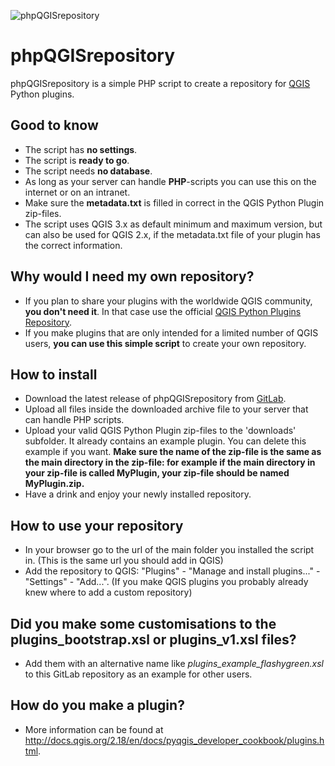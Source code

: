 ![phpQGISrepository](https://gitlab.com/GIS-projects/phpQGISrepository/raw/master/logo.png)

# phpQGISrepository
phpQGISrepository is a simple PHP script to create a repository for <a href="http://qgis.org">QGIS</a> Python plugins.


## Good to know
* The script has **no settings**.
* The script is **ready to go**.
* The script needs **no database**.
* As long as your server can handle **PHP**-scripts you can use this on the internet or on an intranet.
* Make sure the **metadata.txt** is filled in correct in the QGIS Python Plugin zip-files.
* The script uses QGIS 3.x as default minimum and maximum version, but can also be used for QGIS 2.x, if the metadata.txt file of your plugin has the correct information.

## Why would I need my own repository?
* If you plan to share your plugins with the worldwide QGIS community, **you don't need it**. In that case use the official [QGIS Python Plugins Repository](https://plugins.qgis.org/plugins/plugins.xml).
* If you make plugins that are only intended for a limited number of QGIS users, **you can use this simple script** to create your own repository. 

## How to install
* Download the latest release of phpQGISrepository from [GitLab](https://gitlab.com/GIS-projects/phpQGISrepository/tags).
* Upload all files inside the downloaded archive file to your server that can handle PHP scripts.
* Upload your valid QGIS Python Plugin zip-files to the 'downloads' subfolder. It already contains an example plugin. You can delete this example if you want. **Make sure the name of the zip-file is the same as the main directory in the zip-file: for example if the main directory in your zip-file is called MyPlugin, your zip-file should be named MyPlugin.zip.**
* Have a drink and enjoy your newly installed repository.

## How to use your repository
* In your browser go to the url of the main folder you installed the script in. (This is the same url you should add in QGIS)
* Add the repository to QGIS: "Plugins" - "Manage and install plugins..." - "Settings" - "Add...". (If you make QGIS plugins you probably already knew where to add a custom repository)

## Did you make some customisations to the plugins_bootstrap.xsl or plugins_v1.xsl files?
* Add them with an alternative name like *plugins_example_flashygreen.xsl* to this GitLab repository as an example for other users.

## How do you make a plugin?
* More information can be found at http://docs.qgis.org/2.18/en/docs/pyqgis_developer_cookbook/plugins.html.

